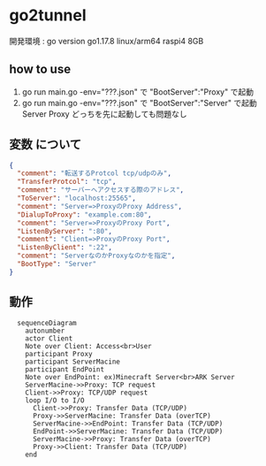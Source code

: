 # go2tunnel
開発環境 : go version go1.17.8 linux/arm64 raspi4 8GB  

## how to use
1. go run main.go -env="???.json" で "BootServer":"Proxy" で起動  
2. go run main.go -env="???.json" で "BootServer":"Server" で起動  
Server Proxy どっちを先に起動しても問題なし

## 変数 について
```json
{
  "comment": "転送するProtcol tcp/udpのみ",
  "TransferProtcol": "tcp", 
  "comment": "サーバーへアクセスする際のアドレス",
  "ToServer": "localhost:25565",
  "comment": "Server=>ProxyのProxy Address",
  "DialupToProxy": "example.com:80",
  "comment": "Server=>ProxyのProxy Port",
  "ListenByServer": ":80",
  "comment": "Client=>ProxyのProxy Port",
  "ListenByClient": ":22",
  "comment": "ServerなのかProxyなのかを指定",
  "BootType": "Server"
}
```
## 動作
```mermaid
  sequenceDiagram
    autonumber
    actor Client
    Note over Client: Access<br>User
    participant Proxy
    participant ServerMacine
    participant EndPoint
    Note over EndPoint: ex)Minecraft Server<br>ARK Server
    ServerMacine->>Proxy: TCP request
    Client->>Proxy: TCP/UDP request
    loop I/O to I/O
      Client->>Proxy: Transfer Data (TCP/UDP)
      Proxy->>ServerMacine: Transfer Data (overTCP)
      ServerMacine->>EndPoint: Transfer Data (TCP/UDP)
      EndPoint->>ServerMacine: Transfer Data (TCP/UDP)
      ServerMacine->>Proxy: Transfer Data (overTCP)
      Proxy->>Client: Transfer Data (TCP/UDP)
    end
```
